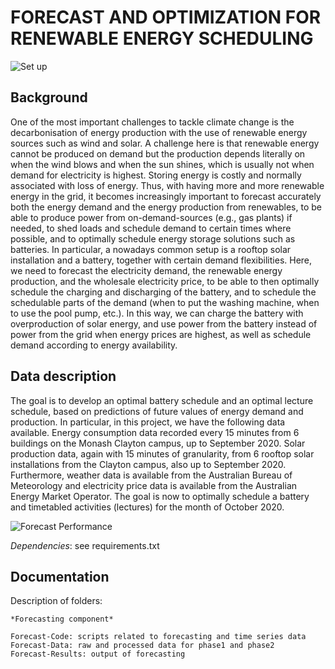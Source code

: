 # FORECAST AND OPTIMIZATION FOR RENEWABLE ENERGY SCHEDULING

![Set up](https://github.com/gno-lit/DSI/blob/main/Final%20project/Forecast-Code/Screenshot%202022-05-10%20075449.png)

## Background
One of the most important challenges to tackle climate change is the decarbonisation of energy production with the use of renewable energy sources such as wind and solar. A challenge here is that renewable energy cannot be produced on demand but the production depends literally on when the wind blows and when the sun shines, which is usually not when demand for electricity is highest. Storing energy is costly and normally associated with loss of energy. Thus, with having more and more renewable energy in the grid, it becomes increasingly important to forecast accurately both the energy demand and the energy production from renewables, to be able to produce power from on-demand-sources (e.g., gas plants) if needed, to shed loads and schedule demand to certain times where possible, and to optimally schedule energy storage solutions such as batteries. In particular, a nowadays common setup is a rooftop solar installation and a battery, together with certain demand flexibilities. Here, we need to forecast the electricity demand, the renewable energy production, and the wholesale electricity price, to be able to then optimally schedule the charging and discharging of the battery, and to schedule the schedulable parts of the demand (when to put the washing machine, when to use the pool pump, etc.). In this way, we can charge the battery with overproduction of solar energy, and use power from the battery instead of power from the grid when energy prices are highest, as well as schedule demand according to energy availability.

## Data description
The goal is to develop an optimal battery schedule and an optimal lecture schedule, based on predictions of future values of energy demand and production. In particular, in this project, we have the following data available. Energy consumption data recorded every 15 minutes from 6 buildings on the Monash Clayton campus, up to September 2020. Solar production data, again with 15 minutes of granularity, from 6 rooftop solar installations from the Clayton campus, also up to September 2020. Furthermore, weather data is available from the Australian Bureau of Meteorology and electricity price data is available from the Australian Energy Market Operator. The goal is now to optimally schedule a battery and timetabled activities (lectures) for the month of October 2020.

![Forecast Performance](https://github.com/gno-lit/DSI/blob/main/Final%20project/Forecast-Code/Screenshot%202022-05-10%20094815.png)

*Dependencies*: see requirements.txt

## Documentation

Description of folders:
```
*Forecasting component*

Forecast-Code: scripts related to forecasting and time series data
Forecast-Data: raw and processed data for phase1 and phase2
Forecast-Results: output of forecasting


